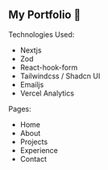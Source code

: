 ## My Portfolio 💯

Technologies Used:

- Nextjs
- Zod
- React-hook-form
- Tailwindcss / Shadcn UI
- Emailjs
- Vercel Analytics

Pages:

- Home
- About
- Projects
- Experience
- Contact
